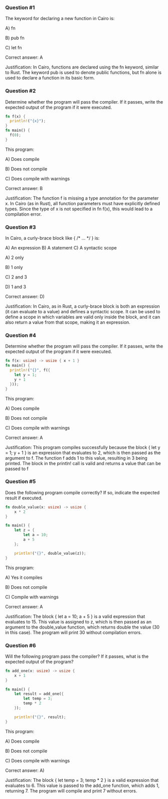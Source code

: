 ### Question #1

The keyword for declaring a new function in Cairo is:

A) fn

B) pub fn

C) let fn

Correct answer: A

Justification: In Cairo, functions are declared using the fn keyword, similar to Rust. The keyword pub is used to denote public functions, but fn alone is used to declare a function in its basic form​.

### Question #2

Determine whether the program will pass the compiler. If it passes, write the expected output of the program if it were executed.

```rust
fn f(x) { 
  println!("{x}");
}
fn main() {
  f(0);
}
```

This program: 

A) Does compile

B) Does not compile

C) Does compile with warnings

Correct answer: B

Justification: The function f is missing a type annotation for the parameter x. In Cairo (as in Rust), all function parameters must have explicitly defined types. Since the type of x is not specified in fn f(x), this would lead to a compilation error​.

### Question #3

In Cairo, a curly-brace block like { /* ... */ } is:

A) An expression
B) A statement
C) A syntactic scope

A) 2 only

B) 1 only

C) 2 and 3

D) 1 and 3

Correct answer: D) 

Justification: In Cairo, as in Rust, a curly-brace block is both an expression (it can evaluate to a value) and defines a syntactic scope. It can be used to define a scope in which variables are valid only inside the block, and it can also return a value from that scope, making it an expression​​.

### Question #4

Determine whether the program will pass the compiler. If it passes, write the expected output of the program if it were executed.

```rust
fn f(x: usize) -> usize { x + 1 }
fn main() {
  println!("{}", f({
    let y = 1;
    y + 1
  }));
}
```

This program: 

A) Does compile

B) Does not compile

C) Does compile with warnings

Correct answer: A

Justification: This program compiles successfully because the block { let y = 1; y + 1 } is an expression that evaluates to 2, which is then passed as the argument to f. The function f adds 1 to this value, resulting in 3 being printed. The block in the println! call is valid and returns a value that can be passed to f

### Question #5

Does the following program compile correctly? If so, indicate the expected result if executed.

```rust
fn double_value(x: usize) -> usize {
    x * 2
}

fn main() {
    let z = {
        let a = 10;
        a + 5
    };

    println!("{}", double_value(z));
}
```

This program:

A) Yes it compiles

B) Does not compile

C) Compile with warnings

Correct answer: A

Justification: The block { let a = 10; a + 5 } is a valid expression that evaluates to 15. This value is assigned to z, which is then passed as an argument to the double_value function, which returns double the value (30 in this case). The program will print 30 without compilation errors​.

### Question #6

Will the following program pass the compiler? If it passes, what is the expected output of the program?

```rust
fn add_one(x: usize) -> usize {
    x + 1
}

fn main() {
    let result = add_one({
        let temp = 3;
        temp * 2
    });

    println!("{}", result);
}
```

This program:

A) Does compile

B) Does not compile

C) Does compile with warnings

Correct answer: A) 

Justification: The block { let temp = 3; temp * 2 } is a valid expression that evaluates to 6. This value is passed to the add_one function, which adds 1, returning 7. The program will compile and print 7 without errors​​.